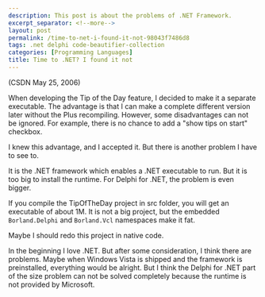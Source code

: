 ```yaml
---
description: This post is about the problems of .NET Framework.
excerpt_separator: <!--more-->
layout: post
permalink: /time-to-net-i-found-it-not-98043f7486d8
tags: .net delphi code-beautifier-collection
categories: [Programming Languages]
title: Time to .NET? I found it not
---
```

(CSDN May 25, 2006)

When developing the Tip of the Day feature, I decided to make it a separate executable. The advantage is that I can make a complete different version later without the Plus recompiling. However, some disadvantages can not be ignored. For example, there is no chance to add a "show tips on start" checkbox.
<!--more-->

I knew this advantage, and I accepted it. But there is another problem I have to see to.

It is the .NET framework which enables a .NET executable to run. But it is too big to install the runtime. For Delphi for .NET, the problem is even bigger.

If you compile the TipOfTheDay project in src folder, you will get an executable of about 1M. It is not a big project, but the embedded `Borland.Delphi` and `Borland.Vcl` namespaces make it fat.

Maybe I should redo this project in native code.

In the beginning I love .NET. But after some consideration, I think there are problems. Maybe when Windows Vista is shipped and the framework is preinstalled, everything would be alright. But I think the Delphi for .NET part of the size problem can not be solved completely because the runtime is not provided by Microsoft.
